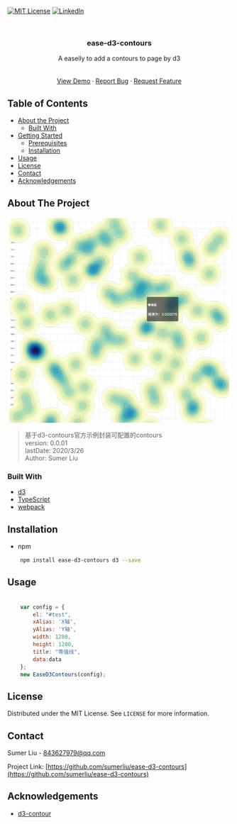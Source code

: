 <!--
*** Thanks for checking out this README Template. If you have a suggestion that would
*** make this better, please fork the repo and create a pull request or simply open
*** an issue with the tag "enhancement".
*** Thanks again! Now go create something AMAZING! :D
***
***
***
*** To avoid retyping too much info. Do a search and replace for the following:
*** github_username, repo, twitter_handle, email
-->





<!-- PROJECT SHIELDS -->
<!--
*** I'm using markdown "reference style" links for readability.
*** Reference links are enclosed in brackets [ ] instead of parentheses ( ).
*** See the bottom of this document for the declaration of the reference variables
*** for contributors-url, forks-url, etc. This is an optional, concise syntax you may use.
*** https://www.markdownguide.org/basic-syntax/#reference-style-links
-->
[![MIT License][license-shield]][license-url]
[![LinkedIn][linkedin-shield]][linkedin-url]



<!-- PROJECT LOGO -->
<br />
<p align="center">
  <h3 align="center">ease-d3-contours</h3>

  <p align="center">
    A easeily to add a contours to page by d3
    <br />
    <br />
    <br />
    <a href="https://github.com/sumerliu/ease-d3-contours/blob/master/example/example.html">View Demo</a>
    ·
    <a href="https://github.com/sumerliu/ease-d3-contours/issues">Report Bug</a>
    ·
    <a href="https://github.com/sumerliu/ease-d3-contours/issues">Request Feature</a>
  </p>
</p>



<!-- TABLE OF CONTENTS -->
## Table of Contents

* [About the Project](#about-the-project)
  * [Built With](#built-with)
* [Getting Started](#getting-started)
  * [Prerequisites](#prerequisites)
  * [Installation](#installation)
* [Usage](#usage)
* [License](#license)
* [Contact](#contact)
* [Acknowledgements](#acknowledgements)



<!-- ABOUT THE PROJECT -->
## About The Project

[![Product Name Screen Shot][product-screenshot]](https://github.com/sumerliu/ease-d3-contours/blob/master/example/example.html)

> 基于d3-contours官方示例封装可配置的contours<br>
> version:  0.0.01<br>
> lastDate: 2020/3/26<br>
> Author:  Sumer Liu<br>


### Built With

* [d3](https://github.com/d3/d3)
* [TypeScript](https://github.com/Microsoft/TypeScript)
* [webpack](https://github.com/webpack/webpack)



<!-- GETTING STARTED -->
## Installation
 
* npm
```sh
    npm install ease-d3-contours d3 --save
```



<!-- USAGE EXAMPLES -->
## Usage

```js

    var config = {
        el: "#test",
        xAlias: 'X轴',
        yAlias: 'Y轴',
        width: 1280,
        height: 1280,
        title: "等值线",
        data:data
    };
    new EaseD3Contours(config);

```




<!-- LICENSE -->
## License

Distributed under the MIT License. See `LICENSE` for more information.



<!-- CONTACT -->
## Contact

Sumer Liu - 843627979@qq.com

Project Link: [https://github.com/sumerliu/ease-d3-contours](https://github.com/sumerliu/ease-d3-contours)



<!-- ACKNOWLEDGEMENTS -->
## Acknowledgements

* [d3-contour](https://github.com/d3/d3-contour)





<!-- MARKDOWN LINKS & IMAGES -->
<!-- https://www.markdownguide.org/basic-syntax/#reference-style-links -->
[license-shield]: https://img.shields.io/github/license/sumerliu/ease-d3-contours.svg?style=flat-square
[license-url]: https://github.com/sumerliu/ease-d3-contours/blob/master/LICENSE.txt
[linkedin-shield]: https://img.shields.io/badge/-LinkedIn-black.svg?style=flat-square&logo=linkedin&colorB=555
[linkedin-url]: https://www.linkedin.com/in/%E5%A4%A9%E9%AA%84-%E5%88%98-4038528a/
[product-screenshot]: screenshot/1.png

